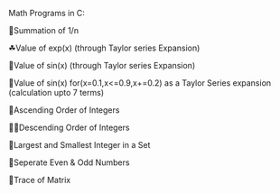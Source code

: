Math Programs in C:

🍬Summation of 1/n 

☘Value of exp(x) (through Taylor series Expansion)

🌸Value of sin(x) (through Taylor series Expansion)

🐸Value of sin(x) for(x=0.1,x<=0.9,x+=0.2) as a Taylor Series expansion (calculation upto 7 terms)

🦐Ascending Order of Integers

🐱‍🚀Descending Order of Integers

🦁Largest and Smallest Integer in a Set

🦉Seperate Even & Odd Numbers

🥑Trace of Matrix
